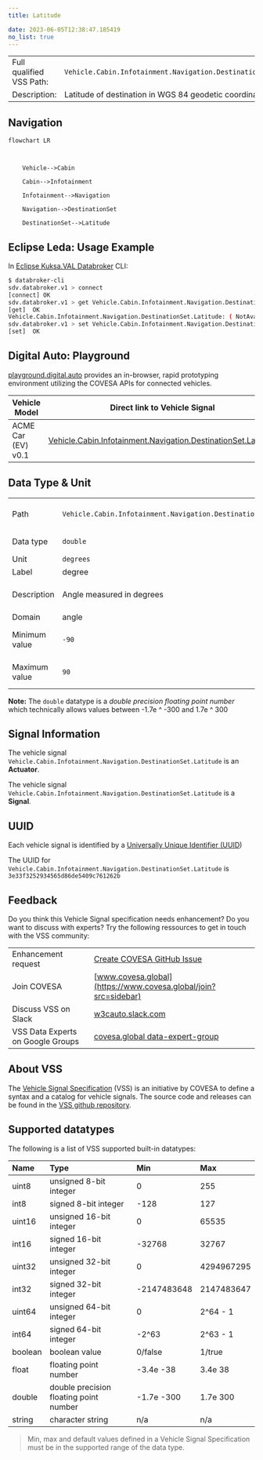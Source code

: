 ```yaml
---
title: Latitude

date: 2023-06-05T12:38:47.185419
no_list: true
---
```



| | |
|---|---|
| Full qualified VSS Path: | `Vehicle.Cabin.Infotainment.Navigation.DestinationSet.Latitude` |
| Description: | Latitude of destination in WGS 84 geodetic coordinates. |

## Navigation

```mermaid
flowchart LR



    Vehicle-->Cabin

    Cabin-->Infotainment

    Infotainment-->Navigation

    Navigation-->DestinationSet

    DestinationSet-->Latitude

```

## Eclipse Leda: Usage Example

In [Eclipse Kuksa.VAL Databroker](https://github.com/eclipse/kuksa.val/tree/master/kuksa_databroker) CLI:



```bash
$ databroker-cli
sdv.databroker.v1 > connect
[connect] OK
sdv.databroker.v1 > get Vehicle.Cabin.Infotainment.Navigation.DestinationSet.Latitude
[get]  OK
Vehicle.Cabin.Infotainment.Navigation.DestinationSet.Latitude: ( NotAvailable )
sdv.databroker.v1 > set Vehicle.Cabin.Infotainment.Navigation.DestinationSet.Latitude 0
[set]  OK
```

## Digital Auto: Playground

[playground.digital.auto](http://digital.auto) provides an in-browser, rapid prototyping environment utilizing the COVESA APIs for connected vehicles. 

| Vehicle Model | Direct link to Vehicle Signal |
|---|---|
| ACME Car (EV) v0.1 | [Vehicle.Cabin.Infotainment.Navigation.DestinationSet.Latitude](https://digitalauto.netlify.app/model/STLWzk1WyqVVLbfymb4f/cvi/list/Vehicle.Cabin.Infotainment.Navigation.DestinationSet.Latitude/) |

## Data Type & Unit

| | | |
|---|---|---|
| Path | `Vehicle.Cabin.Infotainment.Navigation.DestinationSet.Latitude` | [VSS: Addressing nodes](https://covesa.github.io/vehicle_signal_specification/rule_set/basics/) |
| Data type | `double` | [VSS: Datatypes](https://covesa.github.io/vehicle_signal_specification/rule_set/data_entry/data_types/) |
| Unit | `degrees` | [VSS: Units](https://covesa.github.io/vehicle_signal_specification/rule_set/data_entry/data_unit_types/) |
| Label | degree | |
| Description | Angle measured in degrees | [VSS: Sensors & Actuators](https://covesa.github.io/vehicle_signal_specification/rule_set/data_entry/sensor_actuator/) |
| Domain | angle | [](https://covesa.github.io/vehicle_signal_specification/rule_set/data_entry/data_unit_types/) |
| Minimum value | `-90` | [VSS: Sensors & Actuators](https://covesa.github.io/vehicle_signal_specification/rule_set/data_entry/sensor_actuator/) |
| Maximum value | `90` | [VSS: Sensors & Actuators](https://covesa.github.io/vehicle_signal_specification/rule_set/data_entry/sensor_actuator/) |











**Note:** The `double` datatype is a *double precision floating point number* which technically allows values between -1.7e ^ -300 and 1.7e ^ 300



## Signal Information

The vehicle signal `Vehicle.Cabin.Infotainment.Navigation.DestinationSet.Latitude` is an **Actuator**.





The vehicle signal `Vehicle.Cabin.Infotainment.Navigation.DestinationSet.Latitude` is a **Signal**.



## UUID

Each vehicle signal is identified by a [Universally Unique Identifier (UUID](https://en.wikipedia.org/wiki/Universally_unique_identifier))

The UUID for `Vehicle.Cabin.Infotainment.Navigation.DestinationSet.Latitude` is `3e33f3252934565d86de5409c761262b`


## Feedback

Do you think this Vehicle Signal specification needs enhancement? Do you want to discuss with experts? Try the following ressources to get in touch with the VSS community:

| | |
|---|---|
| Enhancement request | [Create COVESA GitHub Issue](https://github.com/COVESA/vehicle_signal_specification/issues/new?body=Please+describe+your+feedback&title=Signal+feedback+Vehicle.Cabin.Infotainment.Navigation.DestinationSet.Latitude) |
| Join COVESA | [www.covesa.global](https://www.covesa.global/join?src=sidebar) |
| Discuss VSS on Slack | [w3cauto.slack.com](http://w3cauto.slack.com/) |
| VSS Data Experts on Google Groups | [covesa.global data-expert-group](https://groups.google.com/a/covesa.global/g/data-expert-group) |

## About VSS

The [Vehicle Signal Specification](https://covesa.github.io/vehicle_signal_specification/) (VSS)
is an initiative by COVESA to define a syntax and a catalog for vehicle signals.
The source code and releases can be found in the [VSS github repository](https://github.com/COVESA/vehicle_signal_specification).

## Supported datatypes

The following is a list of VSS supported built-in datatypes:

Name       | Type                       | Min  | Max
:----------|:---------------------------|:-----|:---
uint8      | unsigned 8-bit integer     | 0    | 255
int8       | signed 8-bit integer       | -128 | 127
uint16     | unsigned 16-bit integer    |  0   | 65535
int16      | signed 16-bit integer      | -32768 | 32767
uint32     | unsigned 32-bit integer    | 0 | 4294967295
int32      | signed 32-bit integer      | -2147483648 | 2147483647
uint64     | unsigned 64-bit integer    | 0    | 2^64 - 1
int64      | signed 64-bit integer      | -2^63 | 2^63 - 1
boolean    | boolean value              | 0/false | 1/true
float      | floating point number      | -3.4e -38 | 3.4e 38
double     | double precision floating point number | -1.7e -300 | 1.7e 300
string     | character string           | n/a  | n/a

> Min, max and default values defined in a Vehicle Signal Specification must be in the supported range of the data type.
